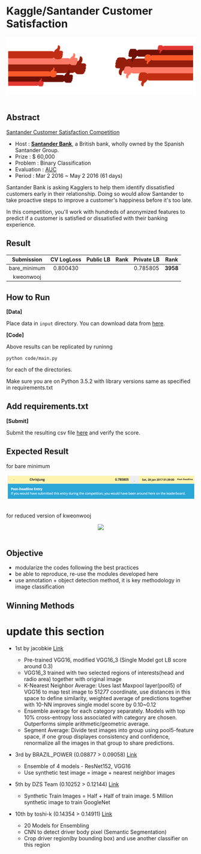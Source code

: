 # Kaggle/Santander Customer Satisfaction

<div align="center">
  <img src="./input/front.png"><br><br>
</div>

## Abstract
[Santander Customer Satisfaction Competition](https://www.kaggle.com/c/santander-customer-satisfaction)

- Host : [**Santander Bank**](https://www.santanderbank.com/us/personal), a British bank, wholly owned by the Spanish Santander Group.
- Prize : $ 60,000
- Problem : Binary Classification
- Evaluation : [AUC](https://en.wikipedia.org/wiki/Receiver_operating_characteristic)
- Period : Mar 2 2016 ~ May 2 2016 (61 days)

Santander Bank is asking Kagglers to help them identify dissatisfied customers early in their relationship. Doing so would allow Santander to take proactive steps to improve a customer's happiness before it's too late.

In this competition, you'll work with hundreds of anonymized features to predict if a customer is satisfied or dissatisfied with their banking experience.

## Result
| Submission | CV LogLoss | Public LB | Rank | Private LB | Rank |
|:----------:|:----------:|:---------:|:----:|:----------:|:----:|
| bare_minimum | 0.800430 | | | 0.785805 | **3958** |
| kweonwooj | 

## How to Run

**[Data]** 

Place data in ```input``` directory. You can download data from [here](https://www.kaggle.com/c/santander-customer-satisfaction/data).

**[Code]**

Above results can be replicated by runinng

```
python code/main.py
```
for each of the directories.

Make sure you are on Python 3.5.2 with library versions same as specified in requirements.txt

## Add requirements.txt

**[Submit]**

Submit the resulting csv file [here](https://www.kaggle.com/c/santander-customer-satisfaction/submissions/attach) and verify the score.

## Expected Result

for bare minimum
<div align="center">
  <img src="./input/bare_minimum.png"><br><br>
</div>

for reduced version of kweonwooj
<div align="center">
  <img src="./input/kweonwooj.png"><br><br>
</div>

## Objective
- modularize the codes following the best practices
- be able to reproduce, re-use the modules developed here
- use annotation + object detection method, it is key methodology in image classification

## Winning Methods
# update this section
* 1st by jacobkie [Link](https://www.kaggle.com/c/state-farm-distracted-driver-detection/forums/t/22906/a-brief-summary/131467#post131467)
    - Pre-trained VGG16, modified VGG16_3 (Single Model got LB score around 0.3)
    - VGG16_3 trained with two selected regions of interests(head and radio area) together with original image
    - K-Nearest Neighbor Average: Uses last Maxpool layer(pool5) of VGG16 to map test image to 512*7*7 coordinate, use distances in this space to define similarity, weighted average of predictions together with 10-NN improves single model score by 0.10~0.12
    - Ensemble average for each category separately. Models with top 10% cross-entropy loss associated with category are chosen. Outperforms simple arithmetic/geometric average.
    - Segment Average: Divide test images into group using pool5-feature space, if one group displayes consistency and confidence, renormalize all the images in that group to share predictions.
* 3rd by BRAZIL_POWER (0.08877 > 0.09058) [Link](https://www.kaggle.com/c/state-farm-distracted-driver-detection/forums/t/22631/3-br-power-solution)
    - Ensemble of 4 models - ResNet152, VGG16
    - Use synthetic test image = image + nearest neighbor images
   
* 5th by DZS Team (0.10252 > 0.12144) [Link](https://www.kaggle.com/c/state-farm-distracted-driver-detection/forums/t/22627/share-your-best-single-model-score-on-public-lb)
    - Synthetic Train Images = Half + Half of train image. 5 Million synthetic image to train GoogleNet
   
* 10th by toshi-k (0.14354 > 0.14911) [Link](https://github.com/toshi-k/kaggle-distracted-driver-detection)
    - 20 Models for Ensembling
    - CNN to detect driver body pixel (Semantic Segmentation)
    - Crop driver region(by bounding box) and use another classifier on this region
